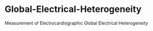 # Global-Electrical-Heterogeneity
Measurement of Electrocardiographic Global Electrical Heterogeneity 
